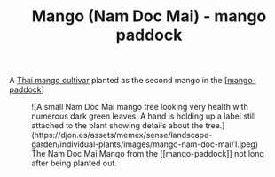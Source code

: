 ﻿---
latitude: -27.539463333333334
longitude: 152.0554195
photos:
  1:
    date: 2025-03-14 17:53:58
    description: Mango - Nam Doc Mai
    filename: 19A456B8-D94A-4E35-861F-1183BA77832A.heic
    latitude: -27.539463333333334
    longitude: 152.0554195
    memexFilename: images/mango-nam-doc-mai/1.jpeg
    title: None
tags: plants, wood-duck-meadows
title: Mango (Nam Doc Mai) - mango paddock
type: single-plant
---
A [Thai mango cultivar](https://en.wikipedia.org/wiki/Nam_Dok_Mai) planted as the second mango in the [[mango-paddock]]

<figure markdown>
![A small Nam Doc Mai mango tree looking very health with numerous dark green leaves. A hand is holding up a label still attached to the plant showing details about the tree.](https://djon.es/assets/memex/sense/landscape-garden/individual-plants/images/mango-nam-doc-mai/1.jpeg)
<caption>The Nam Doc Mai Mango from the [[mango-paddock]] not long after being planted out.</caption>
</figure>

[//begin]: # "Autogenerated link references for markdown compatibility"
[mango-paddock]: ../mango-paddock "Mango paddock"
[//end]: # "Autogenerated link references"